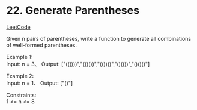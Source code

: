 # 22. Generate Parentheses

[LeetCode](https://leetcode.cn/problems/generate-parentheses/)

Given n pairs of parentheses, write a function to generate all combinations of well-formed parentheses.

Example 1:\
Input: n = 3、
Output: ["((()))","(()())","(())()","()(())","()()()"]

Example 2:\
Input: n = 1、
Output: ["()"]

Constraints:\
1 <= n <= 8
